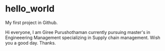 # hello_world
My first project in Github.

Hi everyone, I am Giree Purushothaman currently pursuing master's in Engineeering Management specializing in Supply chain management. Wish you a good day. 
Thanks.
